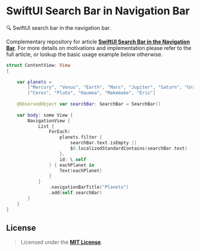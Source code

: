 # SwiftUI Search Bar in Navigation Bar
🔍 SwiftUI search bar in the navigation bar.

Complementary repository for article [**SwiftUI Search Bar in the Navigation Bar**]. For more details on motivations and implementation please refer to the full article, or lookup the basic usage example below otherwise.

```Swift
struct ContentView: View
{
    
    var planets =
        ["Mercury", "Venus", "Earth", "Mars", "Jupiter", "Saturn", "Uranus", "Neptune"] +
        ["Ceres", "Pluto", "Haumea", "Makemake", "Eris"]
    
    @ObservedObject var searchBar: SearchBar = SearchBar()
    
    var body: some View {
        NavigationView {
            List {                
                ForEach(
                    planets.filter {
                        searchBar.text.isEmpty ||
                        $0.localizedStandardContains(searchBar.text)
                    },
                    id: \.self
                ) { eachPlanet in
                    Text(eachPlanet)
                }
            }
                .navigationBarTitle("Planets")
                .add(self.searchBar)
        }
    }
}
```


## License

> Licensed under the [**MIT License**](https://en.wikipedia.org/wiki/MIT_License).


[**SwiftUI Search Bar in the Navigation Bar**]: http://blog.eppz.eu/swiftui-search-bar-in-the-navigation-bar
[`SearchBar/SearchBar.swift`]: SwiftUI_Search_Bar_in_Navigation_Bar/SearchBar/SearchBar.swift
[`ContentView.swift`]: SwiftUI_Search_Bar_in_Navigation_Bar/ContentView.swift
